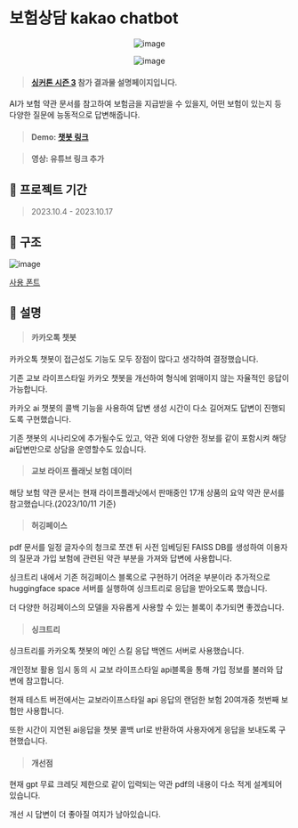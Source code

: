 # 보험상담 kakao chatbot

<div align="center">
  
  ![image](https://github.com/ldh-Hoon/Chatbot_Mbti_Test/assets/139981434/8b349177-9701-4cca-bfa5-09572f350d00)

![image](https://github.com/ldh-Hoon/SyncTree_kakao_chatbot/assets/139981434/48d14936-79bc-4cbc-9deb-253837d7ba3d)

</div>


> #### [싱커톤 시즌 3](https://www.synctree101.com/syncathon/main) 참가 결과물 설명페이지입니다.

AI가 보험 약관 문서를 참고하여 보험금을 지급받을 수 있을지, 어떤 보험이 있는지 등 다양한 질문에 능동적으로 답변해줍니다.

> #### Demo: [챗봇 링크](http://pf.kakao.com/_xoxmZCG/chat)

> #### 영상: 유튜브 링크 추가

## 📆 프로젝트 기간 

> 2023.10.4 - 2023.10.17

## 🔨 구조
![image](https://github.com/ldh-Hoon/Chatbot_Mbti_Test/assets/139981434/ce5bdf3b-cd01-4b90-b582-6de72aff0c86)

[사용 폰트](https://noonnu.cc/font_page/1136)

## 🔎 설명

> #### 카카오톡 챗봇

카카오톡 챗봇이 접근성도 기능도 모두 장점이 많다고 생각하여 결정했습니다.

기존 교보 라이프스타일 카카오 챗봇을 개선하여 형식에 얽매이지 않는 자율적인 응답이 가능합니다.

카카오 ai 챗봇의 콜백 기능을 사용하여 답변 생성 시간이 다소 길어져도 답변이 진행되도록 구현했습니다.

기존 챗봇의 시나리오에 추가될수도 있고, 약관 외에 다양한 정보를 같이 포함시켜 해당 ai답변만으로 상담을 운영할수도 있습니다.


> #### 교보 라이프 플래닛 보험 데이터

해당 보험 약관 문서는 현재 라이프플래닛에서 판매중인 17개 상품의 요약 약관 문서를 참고했습니다.(2023/10/11 기준)

> #### 허깅페이스

pdf 문서를 일정 글자수의 청크로 쪼갠 뒤 사전 임베딩된 FAISS DB를 생성하여 이용자의 질문과 가입 보험에 관련된 약관 부분을 가져와 답변에 사용합니다. 

싱크트리 내에서 기존 허깅페이스 블록으로 구현하기 어려운 부분이라 추가적으로 huggingface space 서버를 실행하여 싱크트리로 응답을 받아오도록 했습니다. 

더 다양한 허깅페이스의 모델을 자유롭게 사용할 수 있는 블록이 추가되면 좋겠습니다.

> #### 싱크트리

싱크트리를 카카오톡 챗봇의 메인 스킬 응답 백엔드 서버로 사용했습니다.

개인정보 활용 임시 동의 시 교보 라이프스타일 api블록을 통해 가입 정보를 불러와 답변에 참고합니다.

현재 테스트 버전에서는 교보라이프스타일 api 응답의 랜덤한 보험 20여개중 첫번째 보험만 사용합니다.

또한 시간이 지연된 ai응답을 챗봇 콜백 url로 반환하여 사용자에게 응답을 보내도록 구현했습니다. 

> #### 개선점

현재 gpt 무료 크레딧 제한으로 같이 입력되는 약관 pdf의 내용이 다소 적게 설계되어 있습니다. 



개선 시 답변이 더 좋아질 여지가 남아있습니다.



